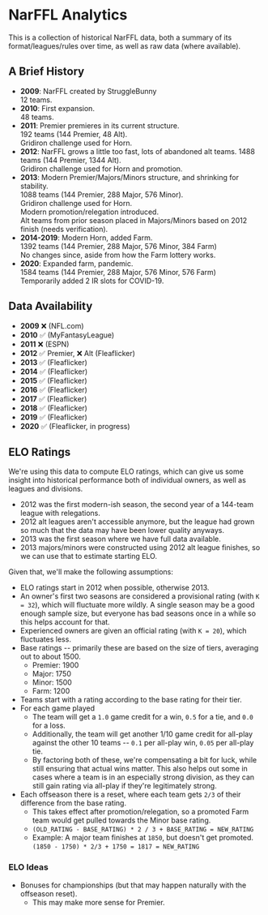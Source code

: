 # NarFFL Analytics

This is a collection of historical NarFFL data, both a summary of its format/leagues/rules over time, as well as raw data (where available).

## A Brief History

-   **2009**: NarFFL created by StruggleBunny  
    12 teams.
-   **2010**: First expansion.  
    48 teams.
-   **2011**: Premier premieres in its current structure.  
    192 teams (144 Premier, 48 Alt).  
    Gridiron challenge used for Horn.
-   **2012**: NarFFL grows a little too fast, lots of abandoned alt teams.
    1488 teams (144 Premier, 1344 Alt).  
    Gridiron challenge used for Horn and promotion.
-   **2013**: Modern Premier/Majors/Minors structure, and shrinking for stability.  
    1088 teams (144 Premier, 288 Major, 576 Minor).  
    Gridiron challenge used for Horn.  
    Modern promotion/relegation introduced.  
    Alt teams from prior season placed in Majors/Minors based on 2012 finish (needs verification).
-   **2014-2019**: Modern Horn, added Farm.  
    1392 teams (144 Premier, 288 Major, 576 Minor, 384 Farm)  
    No changes since, aside from how the Farm lottery works.
-   **2020**: Expanded farm, pandemic.  
    1584 teams (144 Premier, 288 Major, 576 Minor, 576 Farm)  
    Temporarily added 2 IR slots for COVID-19.

## Data Availability

-   **2009** ❌ (NFL.com)
-   **2010** ✅ (MyFantasyLeague)
-   **2011** ❌ (ESPN)
-   **2012** ✅ Premier, ❌ Alt (Fleaflicker)
-   **2013** ✅ (Fleaflicker)
-   **2014** ✅ (Fleaflicker)
-   **2015** ✅ (Fleaflicker)
-   **2016** ✅ (Fleaflicker)
-   **2017** ✅ (Fleaflicker)
-   **2018** ✅ (Fleaflicker)
-   **2019** ✅ (Fleaflicker)
-   **2020** ✅ (Fleaflicker, in progress)

## ELO Ratings

We're using this data to compute ELO ratings, which can give us some insight into historical performance both of individual owners, as well as leagues and divisions.

-   2012 was the first modern-ish season, the second year of a 144-team league with relegations.
-   2012 alt leagues aren't accessible anymore, but the league had grown so much that the data may have been lower quality anyways.
-   2013 was the first season where we have full data available.
-   2013 majors/minors were constructed using 2012 alt league finishes, so we can use that to estimate starting ELO.

Given that, we'll make the following assumptions:

-   ELO ratings start in 2012 when possible, otherwise 2013.
-   An owner's first two seasons are considered a provisional rating (with `K = 32`), which will fluctuate more wildly. A single season may be a good enough sample size, but everyone has bad seasons once in a while so this helps account for that.
-   Experienced owners are given an official rating (with `K = 20`), which fluctuates less.
-   Base ratings -- primarily these are based on the size of tiers, averaging out to about 1500.
    -   Premier: 1900
    -   Major: 1750
    -   Minor: 1500
    -   Farm: 1200
-   Teams start with a rating according to the base rating for their tier.
-   For each game played
    -   The team will get a `1.0` game credit for a win, `0.5` for a tie, and `0.0` for a loss.
    -   Additionally, the team will get another 1/10 game credit for all-play against the other 10 teams -- `0.1` per all-play win, `0.05` per all-play tie.
    -   By factoring both of these, we're compensating a bit for luck, while still ensuring that actual wins matter. This also helps out some in cases where a team is in an especially strong division, as they can still gain rating via all-play if they're legitimately strong.
-   Each offseason there is a reset, where each team gets `2/3` of their difference from the base rating.
    -   This takes effect after promotion/relegation, so a promoted Farm team would get pulled towards the Minor base rating.
    -   `(OLD_RATING - BASE_RATING) * 2 / 3 + BASE_RATING = NEW_RATING`
    -   Example: A major team finishes at `1850`, but doesn't get promoted. `(1850 - 1750) * 2/3 + 1750 = 1817 = NEW_RATING`

### ELO Ideas

-   Bonuses for championships (but that may happen naturally with the offseason reset).
    -   This may make more sense for Premier.
